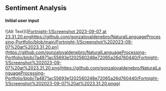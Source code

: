 ## Sentiment Analysis




#### Initial user input


![Alt Text]([[Fortnight-1/Screenshot 2023-09-07 at 23.31.20.png](https://github.com/gonzalovaldenebro/NaturalLanguageProcessing-Portfolio/blob/main/Fortnight-1/Screenshot%202023-09-07%20at%2023.31.20.png)https://github.com/gonzalovaldenebro/NaturalLanguageProcessing-Portfolio/blob/main/Fortnight-1/Screenshot%202023-09-07%20at%2023.31.20.pn](https://github.com/gonzalovaldenebro/NaturalLanguageProcessing-Portfolio/blob/7a4871ac55693e1202560248e72065a26d760440/Fortnight-1/Screenshot%202023-09-07%20at%2023.31.20.png)https://github.com/gonzalovaldenebro/NaturalLanguageProcessing-Portfolio/blob/7a4871ac55693e1202560248e72065a26d760440/Fortnight-1/Screenshot%202023-09-07%20at%2023.31.20.pngg)

